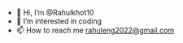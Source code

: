 - 👋 Hi, I’m @Rahulkhot10
- 👀 I’m interested in coding
- 📫 How to reach me rahuleng2022@gmail.com

<!---
Rahulkhot10/Rahulkhot10 is a ✨ special ✨ repository because its `README.md` (this file) appears on your GitHub profile.
You can click the Preview link to take a look at your changes.
--->
